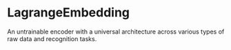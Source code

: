 # LagrangeEmbedding
An untrainable encoder with a universal architecture across various types of raw data and recognition tasks. 
